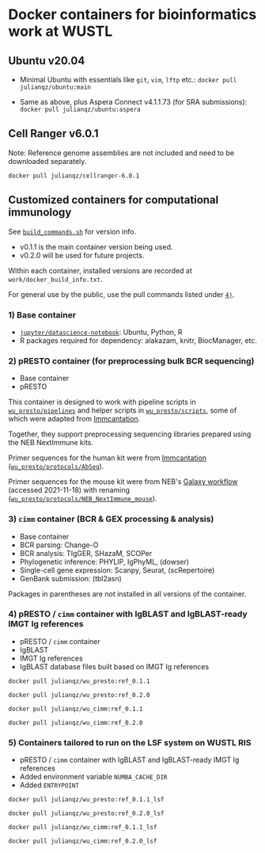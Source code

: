 # Docker containers for bioinformatics work at WUSTL

## Ubuntu v20.04

* Minimal Ubuntu with essentials like `git`, `vim`, `lftp` etc.: `docker pull julianqz/ubuntu:main`

* Same as above, plus Aspera Connect v4.1.1.73 (for SRA submissions): `docker pull julianqz/ubuntu:aspera`

## Cell Ranger v6.0.1

Note: Reference genome assemblies are not included and need to be downloaded separately.

`docker pull julianqz/cellranger-6.0.1`

## Customized containers for computational immunology

See [`build_commands.sh`](./build_commands.sh) for version info. 

* v0.1.1 is the main container version being used. 
* v0.2.0 will be used for future projects.

Within each container, installed versions are recorded at `work/docker_build_info.txt`.

For general use by the public, use the pull commands listed under [`4)`](https://github.com/julianqz/wustl_docker#4-presto--cimm-container-with-igblast-and-igblast-ready-imgt-ig-references).

### 1) Base container

* [`jupyter/datascience-notebook`](https://jupyter-docker-stacks.readthedocs.io/en/latest/using/selecting.html): Ubuntu, Python, R
* R packages required for dependency: alakazam, knitr, BiocManager, etc.

### 2) pRESTO container (for preprocessing bulk BCR sequencing)

* Base container
* pRESTO

This container is designed to work with pipeline scripts in [`wu_presto/pipelines`](./wu_presto/pipelines) and helper scripts in [`wu_presto/scripts`](./wu_presto/scripts), some of which were adapted from [Immcantation](https://bitbucket.org/kleinstein/immcantation). 

Together, they support preprocessing sequencing libraries prepared using the NEB NextImmune kits. 

Primer sequences for the human kit were from [Immcantation](https://bitbucket.org/kleinstein/immcantation) ([`wu_presto/protocols/AbSeq`](./wu_presto/protocols/AbSeq)). 

Primer sequences for the mouse kit were from NEB's [Galaxy workflow](https://usegalaxy.org/u/bradlanghorst/w/presto-nebnext-immune-seq-workflow-v320) (accessed 2021-11-18) with renaming ([`wu_presto/protocols/NEB_NextImmune_mouse`](./wu_presto/protocols/NEB_NextImmune_mouse)).

### 3) `cimm` container (BCR & GEX processing & analysis)

* Base container
* BCR parsing: Change-O
* BCR analysis: TIgGER, SHazaM, SCOPer
* Phylogenetic inference: PHYLIP, IgPhyML, (dowser)
* Single-cell gene expression: Scanpy, Seurat, (scRepertoire)
* GenBank submission: (tbl2asn)

Packages in parentheses are not installed in all versions of the container.

### 4) pRESTO / `cimm` container with IgBLAST and IgBLAST-ready IMGT Ig references

* pRESTO / `cimm` container
* IgBLAST
* IMGT Ig references
* IgBLAST database files built based on IMGT Ig references

`docker pull julianqz/wu_presto:ref_0.1.1`

`docker pull julianqz/wu_presto:ref_0.2.0`

`docker pull julianqz/wu_cimm:ref_0.1.1`

`docker pull julianqz/wu_cimm:ref_0.2.0`

### 5) Containers tailored to run on the LSF system on WUSTL RIS

* pRESTO / `cimm` container with IgBLAST and IgBLAST-ready IMGT Ig references
* Added environment variable `NUMBA_CACHE_DIR`
* Added `ENTRYPOINT`

`docker pull julianqz/wu_presto:ref_0.1.1_lsf`

`docker pull julianqz/wu_presto:ref_0.2.0_lsf`

`docker pull julianqz/wu_cimm:ref_0.1.1_lsf`

`docker pull julianqz/wu_cimm:ref_0.2.0_lsf`

